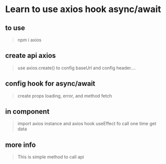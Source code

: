 # Learn to use axios hook async/await
## to use
> npm i axios
## create api axios
> use axios.create() to config baseUrl and config header....
## config hook for async/await
> create props loading, error, and method fetch
## in component
> import axios instance and axios hook 
> useEffect fo call one time get data

## more info
> This is simple method to call api
